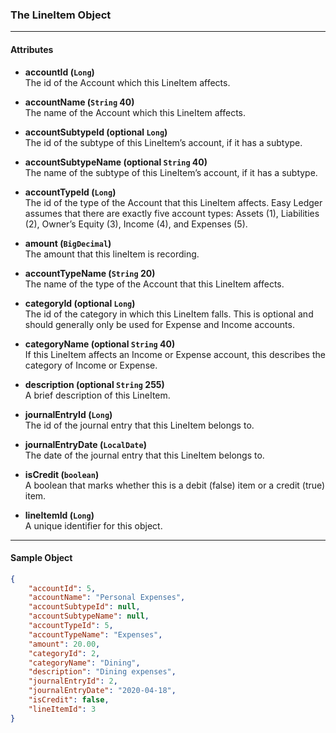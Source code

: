 ### The LineItem Object
___
#### Attributes
- **accountId (`Long`)**<br/>
The id of the Account which this LineItem affects.

- **accountName (`String` 40)**<br/>
The name of the Account which this LineItem affects.

- **accountSubtypeId (optional `Long`)**<br/>
The id of the subtype of this LineItem’s account, if it has a subtype.

- **accountSubtypeName (optional `String` 40)**<br/>
The name of the subtype of this LineItem’s account, if it has a subtype.

- **accountTypeId (`Long`)**<br/>
The id of the type of the Account that this LineItem affects. Easy Ledger assumes that there are exactly five account types: Assets (1), Liabilities (2), Owner’s Equity (3), Income (4), and Expenses (5).

- **amount (`BigDecimal`)**<br/>
The amount that this lineItem is recording.

- **accountTypeName (`String` 20)**<br/>
The name of the type of the Account that this LineItem affects.

- **categoryId (optional `Long`)**<br/>
The id of the category in which this LineItem falls. This is optional and should generally only be used for Expense and Income accounts.

- **categoryName (optional `String` 40)**<br/>
If this LineItem affects an Income or Expense account, this describes the category of Income or Expense.

- **description (optional `String` 255)**<br/>
A brief description of this LineItem.

- **journalEntryId (`Long`)**<br/>
The id of the journal entry that this LineItem belongs to.

- **journalEntryDate (`LocalDate`)**<br/>
The date of the journal entry that this LineItem belongs to.

- **isCredit (`boolean`)**<br/>
A boolean that marks whether this is a debit (false) item or a credit (true) item.

- **lineItemId (`Long`)**<br/>
A unique identifier for this object.
___
#### Sample Object
``` json 
{
    "accountId": 5,
    "accountName": "Personal Expenses",
    "accountSubtypeId": null,
    "accountSubtypeName": null,
    "accountTypeId": 5,
    "accountTypeName": "Expenses",
    "amount": 20.00,
    "categoryId": 2,
    "categoryName": "Dining",
    "description": "Dining expenses",
    "journalEntryId": 2,
    "journalEntryDate": "2020-04-18",
    "isCredit": false,
    "lineItemId": 3
}
```